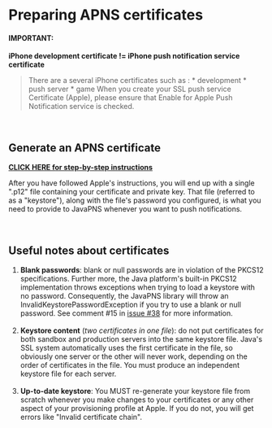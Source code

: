 # Preparing APNS certificates #

#### IMPORTANT: ####
**iPhone development certificate != iPhone push notification service certificate**
> There are a several iPhone certificates such as :
    * development
    * push server
    * game
When you create your SSL push service Certificate (Apple), please ensure that Enable for Apple Push Notification service is checked.

<br />

## Generate an APNS certificate ##

**[CLICK HERE for step-by-step instructions](https://developer.apple.com/library/mac/documentation/NetworkingInternet/Conceptual/RemoteNotificationsPG/Chapters/ProvisioningDevelopment.html)**

After you have followed Apple's instructions, you will end up with a single ".p12" file containing your certificate and private key.  That file (referred to as a "keystore"), along with the file's password you configured, is what you need to provide to JavaPNS whenever you want to push notifications.



<br />

## Useful notes about certificates ##

  1. **Blank passwords**: blank or null passwords are in violation of the PKCS12 specifications.  Further more, the Java platform's built-in PKCS12 implementation throws exceptions when trying to load a keystore with no password.  Consequently, the JavaPNS library will throw an InvalidKeystorePasswordException if you try to use a blank or null password.  See comment #15 in [issue #38](https://code.google.com/p/javapns/issues/detail?id=#38) for more information.<br /><br />
  1. **Keystore content** (_two certificates in one file_):  do not put certificates for both sandbox and production servers into the same keystore file.  Java's SSL system automatically uses the first certificate in the file, so obviously one server or the other will never work, depending on the order of certificates in the file.  You must produce an independent keystore file for each server.<br /><br />
  1. **Up-to-date keystore**:  You MUST re-generate your keystore file from scratch whenever you make changes to your certificates or any other aspect of your provisioning profile at Apple.  If you do not, you will get errors like "Invalid certificate chain".